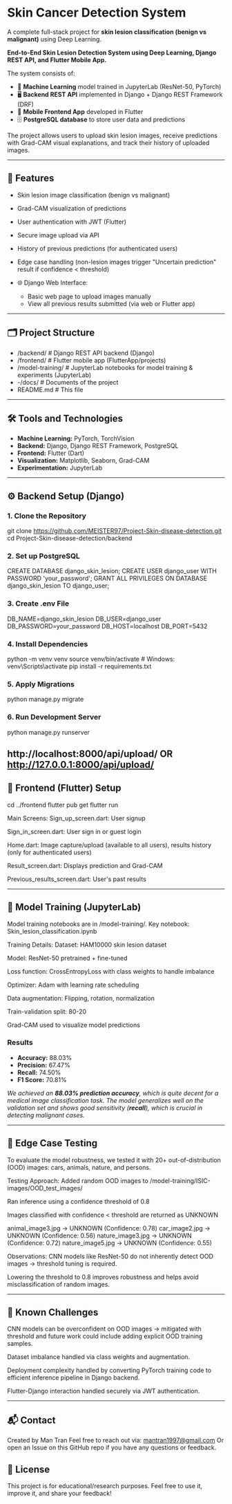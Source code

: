 # Skin Cancer Detection System

A complete full-stack project for **skin lesion classification (benign vs malignant)** using Deep Learning.  

**End-to-End Skin Lesion Detection System using Deep Learning, Django REST API, and Flutter Mobile App.**


The system consists of:

- 🧠 **Machine Learning** model trained in JupyterLab (ResNet-50, PyTorch)
- 🖥️ **Backend REST API** implemented in Django + Django REST Framework (DRF)
- 📱 **Mobile Frontend App** developed in Flutter
- 🗄️ **PostgreSQL database** to store user data and predictions

The project allows users to upload skin lesion images, receive predictions with Grad-CAM visual explanations, and track their history of uploaded images.

---

## 🚀 Features

- Skin lesion image classification (benign vs malignant)
- Grad-CAM visualization of predictions
- User authentication with JWT (Flutter)
- Secure image upload via API
- History of previous predictions (for authenticated users)
- Edge case handling (non-lesion images trigger "Uncertain prediction" result if confidence < threshold)

- 🌐 Django Web Interface:
  - Basic web page to upload images manually
  - View all previous results submitted (via web or Flutter app)
---

## 🗂️ Project Structure

- /backend/ # Django REST API backend (Django)
- /frontend/ # Flutter mobile app (FlutterApp/projects)
- /model-training/ # JupyterLab notebooks for model training & experiments (JupyterLab)
- -/docs/ # Documents of the project
- README.md # This file


---

## 🛠️ Tools and Technologies

- **Machine Learning:** PyTorch, TorchVision
- **Backend:** Django, Django REST Framework, PostgreSQL
- **Frontend:** Flutter (Dart)
- **Visualization:** Matplotlib, Seaborn, Grad-CAM
- **Experimentation:** JupyterLab

---

## ⚙️ Backend Setup (Django)

### 1. Clone the Repository

git clone https://github.com/MEISTER97/Project-Skin-disease-detection.git
cd Project-Skin-disease-detection/backend

### 2. Set up PostgreSQL

CREATE DATABASE django_skin_lesion;
CREATE USER django_user WITH PASSWORD 'your_password';
GRANT ALL PRIVILEGES ON DATABASE django_skin_lesion TO django_user;

### 3. Create .env File
DB_NAME=django_skin_lesion
DB_USER=django_user
DB_PASSWORD=your_password
DB_HOST=localhost
DB_PORT=5432

### 4. Install Dependencies
python -m venv venv
source venv/bin/activate  # Windows: venv\Scripts\activate
pip install -r requirements.txt


### 5. Apply Migrations
python manage.py migrate

### 6. Run Development Server
python manage.py runserver

http://localhost:8000/api/upload/ 
OR
http://127.0.0.1:8000/api/upload/ 
---

## 📱 Frontend (Flutter) Setup
cd ../frontend
flutter pub get
flutter run

Main Screens:
Sign_up_screen.dart: User signup

Sign_in_screen.dart: User sign in or guest login

Home.dart: Image capture/upload (available to all users), results history (only for authenticated users)

Result_screen.dart: Displays prediction and Grad-CAM

Previous_results_screen.dart: User's past results

---
## 📒 Model Training (JupyterLab)
Model training notebooks are in /model-training/.
Key notebook: Skin_lesion_classification.ipynb

Training Details:
Dataset: HAM10000 skin lesion dataset

Model: ResNet-50 pretrained + fine-tuned

Loss function: CrossEntropyLoss with class weights to handle imbalance

Optimizer: Adam with learning rate scheduling

Data augmentation: Flipping, rotation, normalization

Train-validation split: 80-20

Grad-CAM used to visualize model predictions

### Results

- **Accuracy:** 88.03%
- **Precision:** 67.47%
- **Recall:** 74.50%
- **F1 Score:** 70.81%

_We achieved an **88.03% prediction accuracy**, which is quite decent for a medical image classification task. The model generalizes well on the validation set and shows good sensitivity (**recall**), which is crucial in detecting malignant cases._

---
## 🧪 Edge Case Testing
To evaluate the model robustness, we tested it with 20+ out-of-distribution (OOD) images:
cars, animals, nature, and persons.

Testing Approach:
Added random OOD images to /model-training/ISIC-images/OOD_test_images/

Ran inference using a confidence threshold of 0.8

Images classified with confidence < threshold are returned as UNKNOWN

animal_image3.jpg -> UNKNOWN (Confidence: 0.78)
car_image2.jpg    -> UNKNOWN (Confidence: 0.56)
nature_image3.jpg -> UNKNOWN (Confidence: 0.72)
nature_image5.jpg -> UNKNOWN (Confidence: 0.55)

Observations:
CNN models like ResNet-50 do not inherently detect OOD images → threshold tuning is required.

Lowering the threshold to 0.8 improves robustness and helps avoid misclassification of random images.

---
## 🚧 Known Challenges
CNN models can be overconfident on OOD images → mitigated with threshold and future work could include adding explicit OOD training samples.

Dataset imbalance handled via class weights and augmentation.

Deployment complexity handled by converting PyTorch training code to efficient inference pipeline in Django backend.

Flutter-Django interaction handled securely via JWT authentication.

---
## 📬 Contact
Created by Man Tran
Feel free to reach out via: mantran1997@gmail.com
Or open an Issue on this GitHub repo if you have any questions or feedback.

## 📄 License
This project is for educational/research purposes.
Feel free to use it, improve it, and share your feedback!


